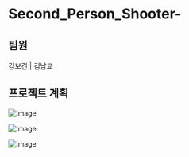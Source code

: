# Second_Person_Shooter-

## 팀원
김보건 | 김남교

## 프로젝트 계획
![image](https://github.com/bogeonK/Second_Person_Shooter-/assets/130254026/b6663960-cb41-43b4-9f0f-9aa6e8bb2b1a)

![image](https://github.com/bogeonK/Second_Person_Shooter-/assets/130254026/9c01a0d1-af5d-44bc-87ca-4bd6cb5b6ec1)

![image](https://github.com/bogeonK/Second_Person_Shooter-/assets/130254026/35711aa4-c248-4cdc-bb0d-111a7a93b1ae)
